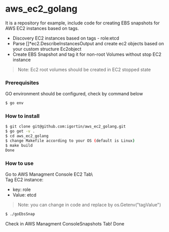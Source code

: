# aws_ec2_golang
It is a repository for example, include code for creating EBS snapshots for AWS EC2 instances based on tags. 
  - Discovery EC2 instances based on tags - role:etcd
  - Parse []*ec2.DescribeInstancesOutput and create ec2 objects based on your custom structure Ec2object
  - Create EBS Snapshot and tag it for non-root Volumes without stop EC2 instance

> Note: Ec2 root volumes should be created in EC2 stopped state

### Prerequisites 
GO environment should be configured, check by command below
```sh
$ go env 
```

### How to install
```sh
$ git clone git@github.com:igortin/aws_ec2_golang.git
$ go get -v .
$ cd aws_ec2_golang
$ change Makefile according to your OS (default is Linux)
$ make build
Done 
```

### How to use
Go to AWS Managment Console EC2 Tab\  
Tag EC2 instance: 
- key: role 
- Value: etcd
> Note: you can change in code and replace by os.Getenv("tagValue")
```sh
$ ./goEbsSnap
```
Check in AWS Managment ConsoleSnapshots Tab!
Done
